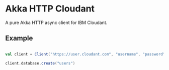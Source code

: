 # Akka HTTP Cloudant

A pure Akka HTTP async client for IBM Cloudant.

## Example

```scala

val client = Client("https://user.cloudant.com", "username", "password")

client.database.create("users")

```